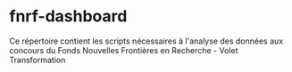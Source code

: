 # fnrf-dashboard
Ce répertoire contient les scripts nécessaires à l'analyse des données aux concours du Fonds Nouvelles Frontières en Recherche - Volet Transformation
